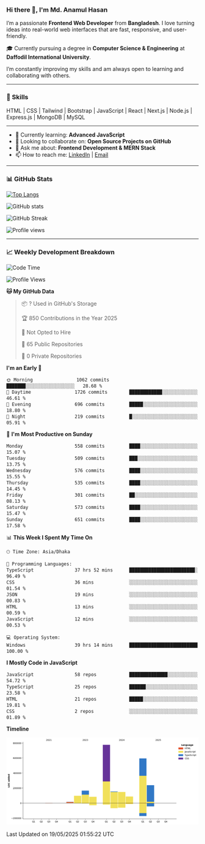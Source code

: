 ### Hi there 👋, I'm Md. Anamul Hasan

I’m a passionate **Frontend Web Developer** from **Bangladesh**. I love turning ideas into real-world web interfaces that are fast, responsive, and user-friendly.

🎓 Currently pursuing a degree in **Computer Science & Engineering** at **Daffodil International University**.

I’m constantly improving my skills and am always open to learning and collaborating with others.

---

### 🚀 Skills
HTML | CSS | Tailwind | Bootstrap | JavaScript | React | Next.js | Node.js | Express.js | MongoDB | MySQL 

---

- 🌱 Currently learning: **Advanced JavaScript**
- 👯 Looking to collaborate on: **Open Source Projects on GitHub**
- 💬 Ask me about: **Frontend Development & MERN Stack**
- 📫 How to reach me: [LinkedIn](https://www.linkedin.com/in/mdanamulhasan201) | [Email](mailto:anamulhasan3625@gmail.com)

---

### 📊 GitHub Stats

[![Top Langs](https://github-readme-stats.vercel.app/api/top-langs/?username=mdanamulhasan201&layout=compact)](https://github.com/anuraghazra/github-readme-stats)

![GitHub stats](https://github-readme-stats.vercel.app/api?username=mdanamulhasan201&show_icons=true&count_private=true&theme=tokyonight)

![GitHub Streak](https://streak-stats.demolab.com?user=mdanamulhasan201&theme=tokyonight)

![Profile views](https://gpvc.arturio.dev/mdanamulhasan201)

---

### 📈 Weekly Development Breakdown

<!--START_SECTION:waka-->
![Code Time](http://img.shields.io/badge/Code%20Time-139%20hrs%2021%20mins-blue)

![Profile Views](http://img.shields.io/badge/Profile%20Views-0-blue)

**🐱 My GitHub Data** 

> 📦 ? Used in GitHub's Storage 
 > 
> 🏆 850 Contributions in the Year 2025
 > 
> 🚫 Not Opted to Hire
 > 
> 📜 65 Public Repositories 
 > 
> 🔑 0 Private Repositories 
 > 
**I'm an Early 🐤** 

```text
🌞 Morning                1062 commits        ███████░░░░░░░░░░░░░░░░░░   28.68 % 
🌆 Daytime                1726 commits        ████████████░░░░░░░░░░░░░   46.61 % 
🌃 Evening                696 commits         █████░░░░░░░░░░░░░░░░░░░░   18.80 % 
🌙 Night                  219 commits         █░░░░░░░░░░░░░░░░░░░░░░░░   05.91 % 
```
📅 **I'm Most Productive on Sunday** 

```text
Monday                   558 commits         ████░░░░░░░░░░░░░░░░░░░░░   15.07 % 
Tuesday                  509 commits         ███░░░░░░░░░░░░░░░░░░░░░░   13.75 % 
Wednesday                576 commits         ████░░░░░░░░░░░░░░░░░░░░░   15.55 % 
Thursday                 535 commits         ████░░░░░░░░░░░░░░░░░░░░░   14.45 % 
Friday                   301 commits         ██░░░░░░░░░░░░░░░░░░░░░░░   08.13 % 
Saturday                 573 commits         ████░░░░░░░░░░░░░░░░░░░░░   15.47 % 
Sunday                   651 commits         ████░░░░░░░░░░░░░░░░░░░░░   17.58 % 
```


📊 **This Week I Spent My Time On** 

```text
🕑︎ Time Zone: Asia/Dhaka

💬 Programming Languages: 
TypeScript               37 hrs 52 mins      ████████████████████████░   96.49 % 
CSS                      36 mins             ░░░░░░░░░░░░░░░░░░░░░░░░░   01.54 % 
JSON                     19 mins             ░░░░░░░░░░░░░░░░░░░░░░░░░   00.83 % 
HTML                     13 mins             ░░░░░░░░░░░░░░░░░░░░░░░░░   00.59 % 
JavaScript               12 mins             ░░░░░░░░░░░░░░░░░░░░░░░░░   00.53 % 

💻 Operating System: 
Windows                  39 hrs 14 mins      █████████████████████████   100.00 % 
```

**I Mostly Code in JavaScript** 

```text
JavaScript               58 repos            ██████████████░░░░░░░░░░░   54.72 % 
TypeScript               25 repos            ██████░░░░░░░░░░░░░░░░░░░   23.58 % 
HTML                     21 repos            █████░░░░░░░░░░░░░░░░░░░░   19.81 % 
CSS                      2 repos             ░░░░░░░░░░░░░░░░░░░░░░░░░   01.89 % 
```



**Timeline**

![Lines of Code chart](https://raw.githubusercontent.com/mdanamulhasan201/mdanamulhasan201/main/assets/bar_graph.png)


 Last Updated on 19/05/2025 01:55:22 UTC
<!--END_SECTION:waka-->
